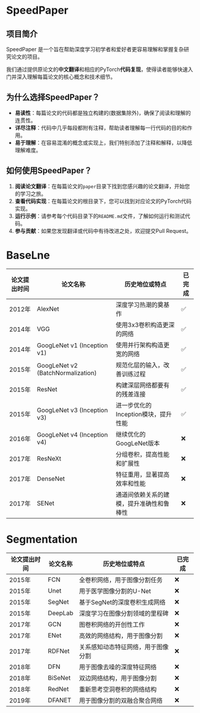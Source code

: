 # SpeedPaper

## 项目简介

SpeedPaper 是一个旨在帮助深度学习初学者和爱好者更容易理解和掌握复杂研究论文的项目。

我们通过提供原论文的**中文翻译**和相应的PyTorch**代码复现**，使得读者能够快速入门并深入理解每篇论文的核心概念和技术细节。

## 为什么选择SpeedPaper？

- **易读性**：每篇论文的代码都是独立构建的(数据集除外)，确保了阅读和理解的连贯性。
- **详尽注释**：代码中几乎每段都附有注释，帮助读者理解每一行代码的目的和作用。
- **易于理解**：在容易混淆的概念或实现上，我们特别添加了注释和解释，以降低理解难度。

## 如何使用SpeedPaper？

1. **阅读论文翻译**：在每篇论文的`paper`目录下找到您感兴趣的论文翻译，开始您的学习之旅。
2. **查看代码实现**：在每篇论文的根目录下，您可以找到对应论文的PyTorch代码实现。
3. **运行示例**：请参考每个代码目录下的`README.md`文件，了解如何运行和测试代码。
4. **参与贡献**：如果您发现翻译或代码中有待改进之处，欢迎提交Pull Request。

# BaseLne

| 论文提出时间 | 论文名称                              | 历史地位或特点                | 已完成 |
|--------|-----------------------------------|------------------------|-----|
| 2012年  | AlexNet                           | 深度学习热潮的奠基作             | ✅   |
| 2014年  | VGG                               | 使用3x3卷积构造更深的网络         | ✅   |
| 2014年  | GoogLeNet v1 (Inception v1)       | 使用并行架构构造更宽的网络          | ✅   |
| 2015年  | GoogLeNet v2 (BatchNormalization) | 规范化层的输入，改善训练过程         | ✅   |
| 2015年  | ResNet                            | 构建深层网络都要有的残差连接         | ✅   |
| 2015年  | GoogLeNet v3 (Inception v3)       | 进一步优化的Inception模块，提升性能 | ✅   |
| 2016年  | GoogLeNet v4 (Inception v4)       | 继续优化的GoogLeNet版本       | ❌   |
| 2017年  | ResNeXt                           | 分组卷积，提高性能和扩展性          | ❌   |
| 2017年  | DenseNet                          | 特征重用，显著提高效率和性能         | ❌   |
| 2017年  | SENet                             | 通道间依赖关系的建模，提升准确性和鲁棒性   | ❌   |

# Segmentation

| 论文提出时间 | 论文名称    | 历史地位或特点           | 已完成 |
|--------|---------|-------------------|-----|
| 2015年  | FCN     | 全卷积网络，用于图像分割任务    | ❌   |
| 2015年  | Unet    | 用于医学图像分割的U-Net    | ❌   |
| 2015年  | SegNet  | 基于SegNet的深度卷积生成网络 | ❌   |
| 2015年  | DeepLab | 深度学习在图像分割领域的里程碑   | ❌   |
| 2017年  | GCN     | 图卷积网络的开创性工作       | ❌   |
| 2017年  | ENet    | 高效的网络结构，用于图像分割    | ❌   |
| 2017年  | RDFNet  | 关系感知动态特征网络，用于图像分割 | ❌   |
| 2018年  | DFN     | 用于图像去噪的深度特征网络     | ❌   |
| 2018年  | BiSeNet | 双边网络结构，用于图像分割     | ❌   |
| 2018年  | RedNet  | 重新思考空洞卷积的网络结构     | ❌   |
| 2019年  | DFANET  | 用于图像分割的双融合聚合网络    | ❌   |

